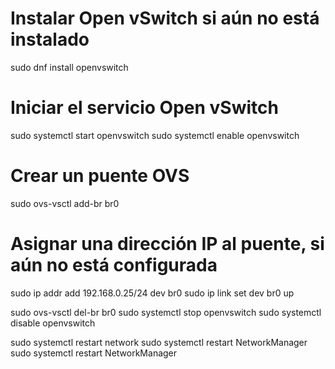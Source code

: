# Instalar Open vSwitch si aún no está instalado
sudo dnf install openvswitch

# Iniciar el servicio Open vSwitch
sudo systemctl start openvswitch
sudo systemctl enable openvswitch

# Crear un puente OVS
sudo ovs-vsctl add-br br0

# Asignar una dirección IP al puente, si aún no está configurada
sudo ip addr add 192.168.0.25/24 dev br0
sudo ip link set dev br0 up

 

sudo ovs-vsctl del-br br0
sudo systemctl stop openvswitch
sudo systemctl disable openvswitch


sudo systemctl restart network
sudo systemctl restart NetworkManager
sudo systemctl restart NetworkManager
